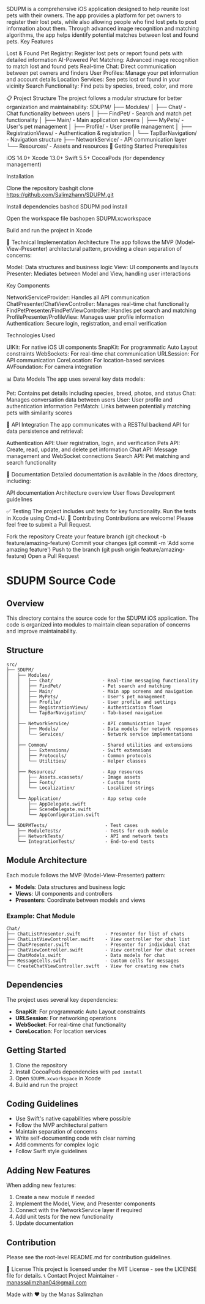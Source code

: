 SDUPM is a comprehensive iOS application designed to help reunite lost pets with their owners. The app provides a platform for pet owners to register their lost pets, while also allowing people who find lost pets to post information about them. Through advanced image recognition and matching algorithms, the app helps identify potential matches between lost and found pets.
Key Features

Lost & Found Pet Registry: Register lost pets or report found pets with detailed information
AI-Powered Pet Matching: Advanced image recognition to match lost and found pets
Real-time Chat: Direct communication between pet owners and finders
User Profiles: Manage your pet information and account details
Location Services: See pets lost or found in your vicinity
Search Functionality: Find pets by species, breed, color, and more

📋 Project Structure
The project follows a modular structure for better organization and maintainability:
SDUPM/
├── Modules/
│   ├── Chat/               - Chat functionality between users
│   ├── FindPet/            - Search and match pet functionality
│   ├── Main/               - Main application screens
│   ├── MyPets/             - User's pet management
│   ├── Profile/            - User profile management
│   ├── RegistrationViews/  - Authentication & registration
│   └── TapBarNavigation/   - Navigation structure
├── NetworkService/         - API communication layer
└── Resources/              - Assets and resources
🚀 Getting Started
Prerequisites

iOS 14.0+
Xcode 13.0+
Swift 5.5+
CocoaPods (for dependency management)

Installation

Clone the repository
bashgit clone https://github.com/Salimzhann/SDUPM.git

Install dependencies
bashcd SDUPM
pod install

Open the workspace file
bashopen SDUPM.xcworkspace

Build and run the project in Xcode

🧠 Technical Implementation
Architecture
The app follows the MVP (Model-View-Presenter) architectural pattern, providing a clean separation of concerns:

Model: Data structures and business logic
View: UI components and layouts
Presenter: Mediates between Model and View, handling user interactions

Key Components

NetworkServiceProvider: Handles all API communication
ChatPresenter/ChatViewController: Manages real-time chat functionality
FindPetPresenter/FindPetViewController: Handles pet search and matching
ProfilePresenter/ProfileView: Manages user profile information
Authentication: Secure login, registration, and email verification

Technologies Used

UIKit: For native iOS UI components
SnapKit: For programmatic Auto Layout constraints
WebSockets: For real-time chat communication
URLSession: For API communication
CoreLocation: For location-based services
AVFoundation: For camera integration

📊 Data Models
The app uses several key data models:

Pet: Contains pet details including species, breed, photos, and status
Chat: Manages conversation data between users
User: User profile and authentication information
PetMatch: Links between potentially matching pets with similarity scores

🔄 API Integration
The app communicates with a RESTful backend API for data persistence and retrieval:

Authentication API: User registration, login, and verification
Pets API: Create, read, update, and delete pet information
Chat API: Message management and WebSocket connections
Search API: Pet matching and search functionality

📃 Documentation
Detailed documentation is available in the /docs directory, including:

API documentation
Architecture overview
User flows
Development guidelines

✅ Testing
The project includes unit tests for key functionality. Run the tests in Xcode using Cmd+U.
🤝 Contributing
Contributions are welcome! Please feel free to submit a Pull Request.

Fork the repository
Create your feature branch (git checkout -b feature/amazing-feature)
Commit your changes (git commit -m 'Add some amazing feature')
Push to the branch (git push origin feature/amazing-feature)
Open a Pull Request

# SDUPM Source Code

## Overview

This directory contains the source code for the SDUPM iOS application. The code is organized into modules to maintain clean separation of concerns and improve maintainability.

## Structure

```
src/
├── SDUPM/
│   ├── Modules/
│   │   ├── Chat/                  - Real-time messaging functionality
│   │   ├── FindPet/               - Pet search and matching
│   │   ├── Main/                  - Main app screens and navigation
│   │   ├── MyPets/                - User's pet management
│   │   ├── Profile/               - User profile and settings
│   │   ├── RegistrationViews/     - Authentication flows
│   │   └── TapBarNavigation/      - Tab-based navigation
│   │
│   ├── NetworkService/            - API communication layer
│   │   ├── Models/                - Data models for network responses
│   │   └── Services/              - Network service implementations
│   │
│   ├── Common/                    - Shared utilities and extensions
│   │   ├── Extensions/            - Swift extensions
│   │   ├── Protocols/             - Common protocols
│   │   └── Utilities/             - Helper classes
│   │
│   ├── Resources/                 - App resources
│   │   ├── Assets.xcassets/       - Image assets
│   │   ├── Fonts/                 - Custom fonts
│   │   └── Localization/          - Localized strings
│   │
│   └── Application/               - App setup code
│       ├── AppDelegate.swift
│       ├── SceneDelegate.swift
│       └── AppConfiguration.swift
│
└── SDUPMTests/                     - Test cases
    ├── ModuleTests/                - Tests for each module
    ├── NetworkTests/               - API and network tests
    └── IntegrationTests/           - End-to-end tests
```

## Module Architecture

Each module follows the MVP (Model-View-Presenter) pattern:

- **Models**: Data structures and business logic
- **Views**: UI components and controllers
- **Presenters**: Coordinate between models and views

### Example: Chat Module

```
Chat/
├── ChatListPresenter.swift         - Presenter for list of chats
├── ChatListViewController.swift    - View controller for chat list
├── ChatPresenter.swift             - Presenter for individual chat
├── ChatViewController.swift        - View controller for chat screen
├── ChatModels.swift                - Data models for chat
├── MessageCells.swift              - Custom cells for messages
└── CreateChatViewController.swift  - View for creating new chats
```

## Dependencies

The project uses several key dependencies:

- **SnapKit**: For programmatic Auto Layout constraints
- **URLSession**: For networking operations
- **WebSocket**: For real-time chat functionality
- **CoreLocation**: For location services

## Getting Started

1. Clone the repository
2. Install CocoaPods dependencies with `pod install`
3. Open `SDUPM.xcworkspace` in Xcode
4. Build and run the project

## Coding Guidelines

- Use Swift's native capabilities where possible
- Follow the MVP architectural pattern
- Maintain separation of concerns
- Write self-documenting code with clear naming
- Add comments for complex logic
- Follow Swift style guidelines

## Adding New Features

When adding new features:

1. Create a new module if needed
2. Implement the Model, View, and Presenter components
3. Connect with the NetworkService layer if required
4. Add unit tests for the new functionality
5. Update documentation

## Contribution

Please see the root-level README.md for contribution guidelines.

📝 License
This project is licensed under the MIT License - see the LICENSE file for details.
📞 Contact
Project Maintainer - manassalimzhan04@gmail.com

Made with ❤️ by the Manas Salimzhan
